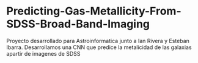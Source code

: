 # Predicting-Gas-Metallicity-From-SDSS-Broad-Band-Imaging
Proyecto desarrollado para Astroinformatica junto a Ian Rivera y Esteban Ibarra. Desarrollamos una CNN que predice la metalicidad de las galaxias apartir de imagenes de SDSS
